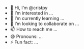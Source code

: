 - 👋 Hi, I’m @cristpy
- 👀 I’m interested in ...
- 🌱 I’m currently learning ...
- 💞️ I’m looking to collaborate on ...
- 📫 How to reach me ...
- 😄 Pronouns: ...
- ⚡ Fun fact: ...

<!---
cristpy/cristpy is a ✨ special ✨ repository because its `README.md` (this file) appears on your GitHub profile.
You can click the Preview link to take a look at your changes.
--->
